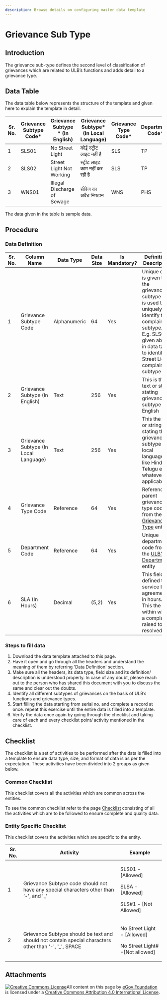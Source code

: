 ```yaml
---
description: Browse details on configuring master data template
---
```


# Grievance Sub Type

## Introduction <a href="#introduction" id="introduction"></a>

The grievance sub-type defines the second level of classification of grievances which are related to ULB’s functions and adds detail to a grievance type.

## Data Table <a href="#data-table" id="data-table"></a>

The data table below represents the structure of the template and given here to explain the template in detail.

| Sr. No. | Grievance Subtype Code\* | Grievance Subtype \* (In English) | Grievance Subtype\* (In Local Language) | Grievance Type Code\* | Department Code\* | SLA\* (In Hours) |
| ------- | ------------------------ | --------------------------------- | --------------------------------------- | --------------------- | ----------------- | ---------------- |
| 1       | SLS01                    | No Street Light                   | कोई स्ट्रीट लाइट नहीं है                | SLS                   | TP                | 48               |
| 2       | SLS02                    | Street Light Not Working          | स्ट्रीट लाइट काम नहीं कर रही है         | SLS                   | TP                | 48               |
| 3       | WNS01                    | Illegal Discharge of Sewage       | सीवेज का अवैध निपटान                    | WNS                   | PHS               | 48               |

The data given in the table is sample data.

## Procedure <a href="#procedure" id="procedure"></a>

### Data Definition <a href="#data-definition" id="data-definition"></a>

| Sr. No. | Column Name                           | Data Type    | Data Size | Is Mandatory? | Definition/ Description                                                                                                                                                                |
| ------- | ------------------------------------- | ------------ | --------- | ------------- | -------------------------------------------------------------------------------------------------------------------------------------------------------------------------------------- |
| 1       | Grievance Subtype Code                | Alphanumeric | 64        | Yes           | Unique code is given to the grievance subtype and is used to uniquely identify the complaint subtype. E.g. SLS01 given above in data table to identify Street Lights complaint subtype |
| 2       | Grievance Subtype (In English)        | Text         | 256       | Yes           | This is the text or string stating grievance subtype in English                                                                                                                        |
| 3       | Grievance Subtype (In Local Language) | Text         | 256       | Yes           | This the text or string stating the grievance subtype in local language like Hindi, Telugu etc. whatever is applicable                                                                 |
| 4       | Grievance Type Code                   | Reference    | 64        | Yes           | Reference to parent grievance type code from the[ Grievance Type](grievance-type.md) entity                                                                                            |
| 5       | Department Code                       | Reference    | 64        | Yes           | Unique department code from the [ULB's Departments](https://docs.digit.org/install-digit/configuring-master-data-templates/environment-setup/state-level-setup/ulb-departments) entity |
| 6       | SLA (In Hours)                        | Decimal      | (5,2)     | Yes           | This field defined the service level agreements in hours. This the time within which a complaint raised to be resolved                                                                 |

### Steps to fill data <a href="#steps-to-fill-data" id="steps-to-fill-data"></a>

1. Download the data template attached to this page.
2. Have it open and go through all the headers and understand the meaning of them by referring 'Data Definition' section.
3. Make sure all the headers, its data type, field size and its definition/ description is understood properly. In case of any doubt, please reach out to the person who has shared this document with you to discuss the same and clear out the doubts.
4. Identify all different subtypes of grievances on the basis of ULB’s functions and grievance types.
5. Start filling the data starting from serial no. and complete a record at once. repeat this exercise until the entire data is filled into a template.
6. Verify the data once again by going through the checklist and taking care of each and every checklist point/ activity mentioned in the checklist.

## Checklist <a href="#checklist" id="checklist"></a>

The checklist is a set of activities to be performed after the data is filled into a template to ensure data type, size, and format of data is as per the expectation. These activities have been divided into 2 groups as given below.

### Common Checklist <a href="#common-checklist" id="common-checklist"></a>

This checklist covers all the activities which are common across the entities.

To see the common checklist refer to the page [Checklist](https://docs.digit.org/install-digit/configuring-master-data-templates/module-setup/untitled-1/checklist) consisting of all the activities which are to be followed to ensure complete and quality data.

### Entity Specific Checklist <a href="#entity-specific-checklist" id="entity-specific-checklist"></a>

This checklist covers the activities which are specific to the entity.

| Sr. No. | Activity                                                                                               | Example                                                                     |
| ------- | ------------------------------------------------------------------------------------------------------ | --------------------------------------------------------------------------- |
| 1       | Grievance Subtype code should not have any special characters other than ‘-', and '\_’                 | <p>SLS01 - [Allowed]</p><p>SLSA - [Allowed]</p><p>SLS#1 - [Not Allowed]</p> |
| 2       | Grievance Subtype should be text and should not contain special characters other than ‘-', '\_', SPACE | <p>No Street Light - [Allowed]</p><p>No Street Light# -[Not allowed]</p>    |

## Attachments <a href="#attachments" id="attachments"></a>

[![Creative Commons License](https://i.creativecommons.org/l/by/4.0/80x15.png)](http://creativecommons.org/licenses/by/4.0/)All content on this page by [eGov Foundation ](https://egov.org.in/)is licensed under a [Creative Commons Attribution 4.0 International License](http://creativecommons.org/licenses/by/4.0/).
